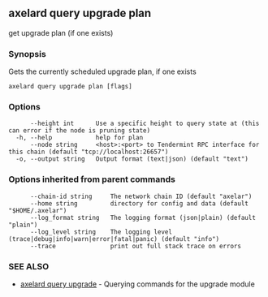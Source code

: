 ## axelard query upgrade plan

get upgrade plan (if one exists)

### Synopsis

Gets the currently scheduled upgrade plan, if one exists

```
axelard query upgrade plan [flags]
```

### Options

```
      --height int      Use a specific height to query state at (this can error if the node is pruning state)
  -h, --help            help for plan
      --node string     <host>:<port> to Tendermint RPC interface for this chain (default "tcp://localhost:26657")
  -o, --output string   Output format (text|json) (default "text")
```

### Options inherited from parent commands

```
      --chain-id string     The network chain ID (default "axelar")
      --home string         directory for config and data (default "$HOME/.axelar")
      --log_format string   The logging format (json|plain) (default "plain")
      --log_level string    The logging level (trace|debug|info|warn|error|fatal|panic) (default "info")
      --trace               print out full stack trace on errors
```

### SEE ALSO

* [axelard query upgrade](axelard_query_upgrade.md)	 - Querying commands for the upgrade module

